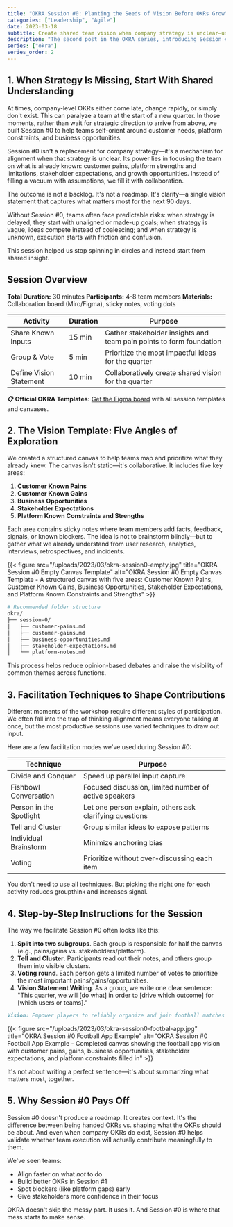 ```yaml
---
title: "OKRA Session #0: Planting the Seeds of Vision Before OKRs Grow"
categories: ["Leadership", "Agile"]
date: 2023-03-18
subtitle: Create shared team vision when company strategy is unclear—using collaborative workshops to align on customer pains, business opportunities, and platform constraints
description: "The second post in the OKRA series, introducing Session #0 as a practical workshop for teams to create shared vision and context when company strategy is unclear."
series: ["okra"]
series_order: 2
---
```


## 1. When Strategy Is Missing, Start With Shared Understanding

At times, company-level OKRs either come late, change rapidly, or simply don't exist. This can paralyze a team at the start of a new quarter. In those moments, rather than wait for strategic direction to arrive from above, we built Session #0 to help teams self-orient around customer needs, platform constraints, and business opportunities.

Session #0 isn't a replacement for company strategy—it's a mechanism for alignment when that strategy is unclear. Its power lies in focusing the team on what is already known: customer pains, platform strengths and limitations, stakeholder expectations, and growth opportunities. Instead of filling a vacuum with assumptions, we fill it with collaboration.

The outcome is not a backlog. It's not a roadmap. It's clarity—a single vision statement that captures what matters most for the next 90 days.

Without Session #0, teams often face predictable risks: when strategy is delayed, they start with unaligned or made-up goals; when strategy is vague, ideas compete instead of coalescing; and when strategy is unknown, execution starts with friction and confusion.

This session helped us stop spinning in circles and instead start from shared insight.

## Session Overview

**Total Duration:** 30 minutes
**Participants:** 4-8 team members
**Materials:** Collaboration board (Miro/Figma), sticky notes, voting dots

| Activity                | Duration | Purpose                                                             |
| ----------------------- | -------- | ------------------------------------------------------------------- |
| Share Known Inputs      | 15 min   | Gather stakeholder insights and team pain points to form foundation |
| Group & Vote            | 5 min    | Prioritize the most impactful ideas for the quarter                 |
| Define Vision Statement | 10 min   | Collaboratively create shared vision for the quarter                |

**📋 Official OKRA Templates:** [Get the Figma board](https://www.figma.com/community/file/1517917639512258685) with all session templates and canvases.

## 2. The Vision Template: Five Angles of Exploration

We created a structured canvas to help teams map and prioritize what they already knew. The canvas isn't static—it's collaborative. It includes five key areas:

1. **Customer Known Pains**
2. **Customer Known Gains**
3. **Business Opportunities**
4. **Stakeholder Expectations**
5. **Platform Known Constraints and Strengths**

Each area contains sticky notes where team members add facts, feedback, signals, or known blockers. The idea is not to brainstorm blindly—but to gather what we already understand from user research, analytics, interviews, retrospectives, and incidents.

{{< figure src="/uploads/2023/03/okra-session0-empty.jpg" title="OKRA Session #0 Empty Canvas Template" alt="OKRA Session #0 Empty Canvas Template - A structured canvas with five areas: Customer Known Pains, Customer Known Gains, Business Opportunities, Stakeholder Expectations, and Platform Known Constraints and Strengths" >}}

```bash
# Recommended folder structure
okra/
├── session-0/
│   ├── customer-pains.md
│   ├── customer-gains.md
│   ├── business-opportunities.md
│   ├── stakeholder-expectations.md
│   └── platform-notes.md
```

This process helps reduce opinion-based debates and raise the visibility of common themes across functions.

## 3. Facilitation Techniques to Shape Contributions

Different moments of the workshop require different styles of participation. We often fall into the trap of thinking alignment means everyone talking at once, but the most productive sessions use varied techniques to draw out input.

Here are a few facilitation modes we've used during Session #0:

| Technique               | Purpose                                                 |
| ----------------------- | ------------------------------------------------------- |
| Divide and Conquer      | Speed up parallel input capture                         |
| Fishbowl Conversation   | Focused discussion, limited number of active speakers   |
| Person in the Spotlight | Let one person explain, others ask clarifying questions |
| Tell and Cluster        | Group similar ideas to expose patterns                  |
| Individual Brainstorm   | Minimize anchoring bias                                 |
| Voting                  | Prioritize without over-discussing each item            |

You don't need to use all techniques. But picking the right one for each activity reduces groupthink and increases signal.

## 4. Step-by-Step Instructions for the Session

The way we facilitate Session #0 often looks like this:

1. **Split into two subgroups**. Each group is responsible for half the canvas (e.g., pains/gains vs. stakeholders/platform).
2. **Tell and Cluster**. Participants read out their notes, and others group them into visible clusters.
3. **Voting round**. Each person gets a limited number of votes to prioritize the most important pains/gains/opportunities.
4. **Vision Statement Writing**. As a group, we write one clear sentence: "This quarter, we will [do what] in order to [drive which outcome] for [which users or teams]."

```markdown
Vision: Empower players to reliably organize and join football matches with confidence, by launching core features that reduce friction, increase trust, and build community-driven growth.
```

{{< figure src="/uploads/2023/03/okra-session0-footbal-app.jpg" title="OKRA Session #0 Football App Example" alt="OKRA Session #0 Football App Example - Completed canvas showing the football app vision with customer pains, gains, business opportunities, stakeholder expectations, and platform constraints filled in" >}}

It's not about writing a perfect sentence—it's about summarizing what matters most, together.

## 5. Why Session #0 Pays Off

Session #0 doesn't produce a roadmap. It creates context. It's the difference between being handed OKRs vs. shaping what the OKRs should be about. And even when company OKRs do exist, Session #0 helps validate whether team execution will actually contribute meaningfully to them.

We've seen teams:

- Align faster on what _not_ to do
- Build better OKRs in Session #1
- Spot blockers (like platform gaps) early
- Give stakeholders more confidence in their focus

OKRA doesn't skip the messy part. It uses it. And Session #0 is where that mess starts to make sense.
